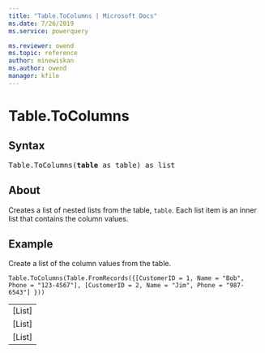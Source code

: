 ```yaml
---
title: "Table.ToColumns | Microsoft Docs"
ms.date: 7/26/2019
ms.service: powerquery

ms.reviewer: owend
ms.topic: reference
author: minewiskan
ms.author: owend
manager: kfile
---
```

# Table.ToColumns

## Syntax

<pre>
Table.ToColumns(<b>table</b> as table) as list 
</pre>
  
## About  
Creates a list of nested lists from the table, <code>table</code>. Each list item is an inner list that contains the column values.  
  
  
## Example  

Create a list of the column values from the table.

```powerquery-m 
Table.ToColumns(Table.FromRecords({[CustomerID = 1, Name = "Bob", Phone = "123-4567"], [CustomerID = 2, Name = "Jim", Phone = "987-6543"] })) 
```  

<table> <tr><td>[List]</td></tr> <tr><td>[List]</td></tr> <tr><td>[List]</td></tr> </table>

